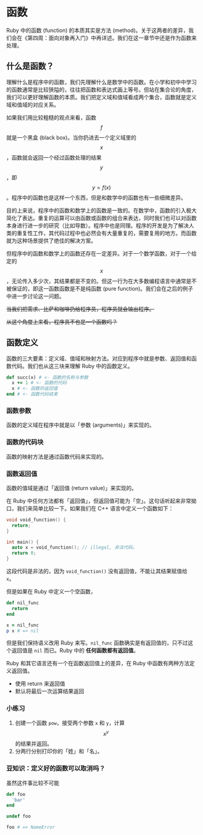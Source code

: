 # 函数

Ruby 中的函数 (function) 的本质其实是方法 (method)。关于这两者的差异，我们会在《第四周：面向对象再入门》中再详述。我们在这一章节中还是作为函数来处理。

## 什么是函数？

理解什么是程序中的函数，我们先理解什么是数学中的函数。在小学和初中中学习的函数通常是比较狭隘的，往往把函数和表达式画上等号。但站在集合论的角度，我们可以更好理解函数的本质。我们把定义域和值域看成两个集合，函数就是定义域和值域的对应关系。

如果我们用比较粗糙的观点来看，函数 $$ f $$ 就是一个黑盒 (black box)。当你扔进去一个定义域里的 $$ x $$，函数就会返回一个经过函数处理的结果 $$ y $$，即 $$ y = f(x) $$。程序中的函数也是这样一个东西，但是和数学中的函数也有一些细微差异。

目的上来说，程序中的函数和数学上的函数是一致的。在数学中，函数的引入极大简化了表达。重复的运算可以由函数或函数的组合来表达，同时我们也可以对函数本身进行进一步的研究（比如导数）。程序中也是同理。程序的开发是为了解决人类的重复性工作，其代码过程中也必然会有大量重复的，需要复用的地方。而函数就为这种场景提供了绝佳的解决方案。

但程序中的函数和数学上的函数还存在一定差异。对于一个数学函数，对于一个给定的 $$ x $$，无论传入多少次，其结果都是不变的。但这一行为在大多数编程语言中通常是不被保证的，即这一函数函数是不是纯函数 (pure function)。我们会在之后的例子中进一步讨论这一问题。

~~当我们把需求、比萨和咖啡扔给程序员，程序员就会输出程序。~~

~~从这个角度上来看，程序员不也是一个函数吗？~~

## 函数定义

函数的三大要素：定义域、值域和映射方法。对应到程序中就是参数、返回值和函数代码。我们也从这三块来理解 Ruby 中的函数定义。

```ruby
def succ(x) # <- 函数的名称与参数
  x += 1 # <- 函数的代码
  x # <- 函数的返回值
end # <- 函数代码结束
```

### 函数参数

函数的定义域在程序中就是以「参数 (arguments)」来实现的。

### 函数的代码块

函数的映射方法是通过函数代码来实现的。

### 函数返回值

函数的值域是通过「返回值 (return value)」来实现的。

在 Ruby 中任何方法都有「返回值」，但返回值可能为「空」。这句话听起来非常拗口，我们来简单比较一下。如果我们在 C++ 语言中定义一个函数如下：

```cpp
void void_function() {
  return;
}

int main() {
  auto x = void_function(); // illegal, 非法代码。
  return 0;
}
```

这段代码是非法的，因为 `void_function()` 没有返回值，不能让其结果赋值给 `x`。

但是如果在 Ruby 中定义一个空函数，

```ruby
def nil_func
  return
end

x = nil_func
p x # => nil
```

但是我们保持语义改用 Ruby 来写。`nil_func` 函数确实是有返回值的，只不过这个返回值是 `nil` 而已。Ruby 中的 **任何函数都有返回值**。

Ruby 和其它语言还有一个在函数返回值上的差异，在 Ruby 中函数有两种方法定义返回值。

- 使用 return 来返回值
- 默认将最后一次运算结果返回

### 小练习

1. 创建一个函数 `pow`，接受两个参数 `x` 和 `y`，计算 $$ x^y $$ 的结果并返回。
1. 分两行分别打印你的「姓」和「名」。

### 豆知识：定义好的函数可以取消吗？

虽然这件事比较不可能

```ruby
def foo
  'bar'
end

undef foo

foo # => NameError
```
